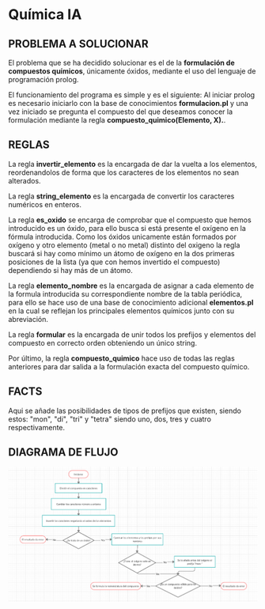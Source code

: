 # Química IA

## PROBLEMA A SOLUCIONAR
El problema que se ha decidido solucionar es el de la **formulación de compuestos químicos**, únicamente óxidos, mediante el uso del lenguaje de programación prolog.

El funcionamiento del programa es simple y es el siguiente: Al iniciar prolog es necesario iniciarlo con la base de conocimientos **formulacion.pl** y una vez iniciado se pregunta el compuesto del que deseamos conocer la formulación mediante la regla **compuesto_quimico(Elemento, X).**.

## REGLAS
La regla **invertir_elemento** es la encargada de dar la vuelta a los elementos, reordenandolos de forma que los caracteres de los elementos no sean alterados.

La regla **string_elemento** es la encargada de convertir los caracteres numéricos en enteros.

La regla **es_oxido** se encarga de comprobar que el compuesto que hemos introducido es un óxido, para ello busca si está presente el oxígeno en la fórmula introducida. Como los óxidos unicamente están formados por oxígeno y otro elemento (metal o no metal) distinto del oxigeno la regla buscará si hay como mínimo un átomo de oxígeno en la dos primeras posiciones de la lista (ya que con hemos invertido el compuesto) dependiendo si hay más de un átomo.

La regla **elemento_nombre** es la encargada de asignar a cada elemento de la formula introducida su correspondiente nombre de la tabla periódica, para ello se hace uso de una base de conocimiento adicional **elementos.pl** en la cual se reflejan los principales elementos químicos junto con su abreviación.

La regla **formular** es la encargada de unir todos los prefijos y elementos del compuesto en correcto orden obteniendo un único string.

Por último, la regla **compuesto_quimico** hace uso de todas las reglas anteriores para dar salida a la formulación exacta del compuesto químico.

## FACTS
Aqui se añade las posibilidades de tipos de prefijos que existen, siendo estos: "mon", "di", "tri" y "tetra" siendo uno, dos, tres y cuatro respectivamente.

## DIAGRAMA DE FLUJO
![](diagramaDeFlujo.png)